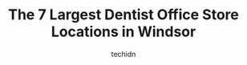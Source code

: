 ---
layout: ampstory
image: https://i0.wp.com/www.auto.or.id/wp-content/uploads/2023/06/the-avenue-dental-centre-0-windsor-1686324632.jpeg?resize=640,853
author: techidn
featured: false
description: Windsor, Ontario, Canada is a haven for Dentist Office enthusiasts, boasting an impressive array of 7 top-notch establishments. Whether youre a seasoned connoisseur or simply curious to exp
title: The 7 Largest Dentist Office Store Locations in Windsor
cover:
   title: The 7 Largest Dentist Office Store Locations in Windsor
   subtitle: AUTO.OR.ID
   background: https://www.auto.or.id/wp-content/uploads/2023/06/the-avenue-dental-centre-0-windsor-1686324632.jpeg

pages: 
 - layout: thirds
   top: <h1>#1 Wyandotte Dental Centre</h1>
   bottom: "<p>Really great experience. Booking time for an appointment and cleaning was very flexible. The receptionists are also excellent about contacting you if a better time become</p>"
   background: https://www.auto.or.id/wp-content/uploads/2023/06/the-avenue-dental-centre-1-windsor-1686324634.jpeg
   backgroundblur: true
 - layout: thirds
   top: <h1>#2 Parkway Family Dental | Windsor Ontario Dentist</h1>
   bottom: "<p>2825 Lauzon Pkwy, Windsor, ON N8T 3H5, Canada</p>"
   background: https://www.auto.or.id/wp-content/uploads/2023/06/the-avenue-dental-centre-2-windsor-1686324635.jpeg
   cta:
      link: https://www.auto.or.id/the-7-largest-dentist-office-store-locations-in-windsor/
      text: The 7 Largest Dentist Office Store Locations in Windsor
 - layout: thirds
   top: <h1>#3 Harvey Dental</h1>
   bottom: "<p>1349 Grand Marais Rd W #100, Windsor, ON N9E 1E3, Canada</p>"
   background: https://images.unsplash.com/photo-1612872808082-769cfb59b67d?ixlib=rb-4.0.3&ixid=MnwxMjA3fDB8MHxwaG90by1wYWdlfHx8fGVufDB8fHx8&auto=format&fit=crop&w=640&h=853&q=80
   cta:
      link: https://www.auto.or.id/the-7-largest-dentist-office-store-locations-in-windsor/
      text: The 7 Largest Dentist Office Store Locations in Windsor
 - layout: thirds
   top: <h1>#4 Bridge Dental</h1>
   bottom: "<p>1440 Huron Church Rd, Windsor, ON N9C 2L1, Canada</p>"
   background: https://images.unsplash.com/photo-1502158895-0d817974dfaf?ixlib=rb-4.0.3&ixid=MnwxMjA3fDB8MHxwaG90by1wYWdlfHx8fGVufDB8fHx8&auto=format&fit=crop&w=640&h=853&q=80
   cta:
      link: https://www.auto.or.id/the-7-largest-dentist-office-store-locations-in-windsor/
      text: The 7 Largest Dentist Office Store Locations in Windsor
 - layout: thirds
   top: <h1>#5 Ottawa Street Dental</h1>
   bottom: "<p>993 Ottawa St, Windsor, ON N8X 2E2, Canada</p>"
   background: https://images.unsplash.com/photo-1504215680853-026ed2a45def?ixlib=rb-4.0.3&ixid=MnwxMjA3fDB8MHxwaG90by1wYWdlfHx8fGVufDB8fHx8&auto=format&fit=crop&w=640&h=853&q=80
   cta:
      link: https://www.auto.or.id/the-7-largest-dentist-office-store-locations-in-windsor/
      text: The 7 Largest Dentist Office Store Locations in Windsor
 - layout: thirds
   top: <h1>#6 The Avenue Dental Centre</h1>
   bottom: "<p>1526 Ouellette Ave, Windsor, ON N8X 1K7, Canada</p>"
   background: https://images.unsplash.com/photo-1628188859552-132bbeac6204?ixlib=rb-4.0.3&ixid=MnwxMjA3fDB8MHxwaG90by1wYWdlfHx8fGVufDB8fHx8&auto=format&fit=crop&w=640&h=853&q=80
   cta:
      link: https://www.auto.or.id/the-7-largest-dentist-office-store-locations-in-windsor/
      text: The 7 Largest Dentist Office Store Locations in Windsor
 - layout: thirds
   top: <h1>#7 Windsor Family Dentistry</h1>
   bottom: "<p>3245 Electricity Dr, Windsor, ON N8W 5J1, Canada</p>"
   background: https://images.unsplash.com/photo-1559384403-c23988dd4219?ixlib=rb-4.0.3&ixid=MnwxMjA3fDB8MHxwaG90by1wYWdlfHx8fGVufDB8fHx8&auto=format&fit=crop&w=640&h=853&q=80
   cta:
      link: https://www.auto.or.id/the-7-largest-dentist-office-store-locations-in-windsor/
      text: The 7 Largest Dentist Office Store Locations in Windsor
 - layout: thirds
   middle: Continue reading...
   background: https://images.unsplash.com/photo-1629935252276-2e9267f778a1?ixlib=rb-4.0.3&ixid=MnwxMjA3fDB8MHxwaG90by1wYWdlfHx8fGVufDB8fHx8&auto=format&fit=crop&w=640&h=853&q=80
   cta:
      link: https://www.auto.or.id/the-7-largest-dentist-office-store-locations-in-windsor/
      text: The 7 Largest Dentist Office Store Locations in Windsor

---